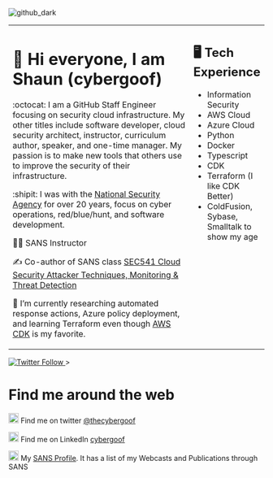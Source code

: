 ![github_dark](https://user-images.githubusercontent.com/3196612/164955007-40eda9f4-dee2-4e33-b534-6a6ccae4d755.png)

<table><tr><td valign="top" width="75%">

# 👋  Hi everyone, I am Shaun (cybergoof)

:octocat: I am a GitHub Staff Engineer focusing on security cloud infrastructure.  My other titles include software developer, cloud security architect, instructor, curriculum author, speaker, and one-time manager.  My passion is to make new tools that others use to improve the security of their infrastructure.

:shipit: I was with the [National Security Agency](https://www.nsa.gov/) for over 20 years, focus on cyber operations, red/blue/hunt, and software development.

:man_teacher: SANS Instructor

:writing_hand:	Co-author of SANS class [SEC541 Cloud Security Attacker Techniques, Monitoring & Threat Detection](https://www.sans.org/cyber-security-courses/cloud-security-monitoring-threat-detection/)

🔭 I’m currently researching automated response actions, Azure policy deployment, and learning Terraform even though [AWS CDK](https://github.com/aws/aws-cdk) is my favorite.
</td><td valign="top" width="25%">

## 🖥️ Tech Experience

- Information Security
- AWS Cloud
- Azure Cloud
- Python
- Docker
- Typescript
- CDK
- Terraform (I like CDK Better)
- ColdFusion, Sybase, Smalltalk to show my age
  </td></tr></tr></table> 
  

<a href="https://twitter.com/TheCybergoof"><img alt="Twitter Follow" src="https://img.shields.io/twitter/follow/TheCybergoof?label=Twitter&style=for-the-badge&logo=twitter&color=1DA1F2"> </a>>&nbsp;
  
# Find me around the web

<img src="https://user-images.githubusercontent.com/3196612/165871283-ad06245e-c876-4d8d-b81f-030977bfda9d.png" width=20 heigh=100> Find me on twitter [@thecybergoof](https://twitter.com/TheCybergoof)

<img src="https://user-images.githubusercontent.com/3196612/165870975-88ace2db-2d85-4245-813c-2d14db018995.png" width=20 heigh=100> Find me on LinkedIn [cybergoof](https://www.linkedin.com/in/cybergoof/)

<img src="https://user-images.githubusercontent.com/3196612/165871393-c3c59284-d851-4d13-9f04-1c6b7c49896d.png" width=20 heigh=100> My [SANS Profile](https://www.sans.org/profiles/shaun-mccullough/).  It has a list of my Webcasts and Publications through SANS 

<!--
**cybergoof/cybergoof** is a ✨ _special_ ✨ repository because its `README.md` (this file) appears on your GitHub profile.

Here are some ideas to get you started:

- 🌱 I’m currently learning ...
- 👯 I’m looking to collaborate on ...
- 🤔 I’m looking for help with ...
- 💬 Ask me about ...

- 📫 How to reach me: ...
- 😄 Pronouns: ...
- ⚡ Fun fact: ...
-->
